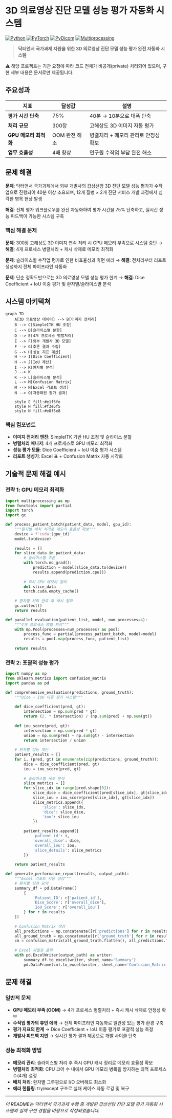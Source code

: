 # 3D 의료영상 진단 모델 성능 평가 자동화 시스템

[![Python](https://img.shields.io/badge/Python-3.8%2B-blue.svg)](https://python.org)
[![PyTorch](https://img.shields.io/badge/PyTorch-1.9%2B-red.svg)](https://pytorch.org)
[![PyDicom](https://img.shields.io/badge/PyDicom-Medical%20Imaging-green.svg)](https://PyDicom.org)
[![Multiprocessing](https://img.shields.io/badge/Multiprocessing-Parallel-orange.svg)](https://docs.python.org/3/library/multiprocessing.html)

> **닥터앤서 국가과제 지원을 위한 3D 의료영상 진단 모델 성능 평가 완전 자동화 시스템**

⚠️ 해당 프로젝트는 기관 요청에 따라 코드 전체가 비공개(private) 처리되어 있으며, 구현 세부 내용은 문서로만 제공됩니다.

## 주요성과

| 지표 | 달성값 | 설명 |
|------|--------|------|
| **평가 시간 단축** | 75% | 40분 → 10분으로 대폭 단축 |
| **처리 규모** | 300장 | 고해상도 3D 이미지 자동 평가 |
| **GPU 메모리 최적화** | OOM 완전 해소 | 병렬처리 + 메모리 관리로 안정성 확보 |
| **업무 효율성** | 4배 향상 | 연구원 수작업 부담 완전 해소 |

## 문제 해결

**문제**: 닥터앤서 국가과제에서 외부 개발사의 갑상선암 3D 진단 모델 성능 평가가 수작업으로 진행되어 40분 이상 소요되며, 12개 질병 × 2개 진단 서비스 개발 과정에서 심각한 병목 현상 발생

**해결**: 전체 평가 워크플로우를 완전 자동화하여 평가 시간을 75% 단축하고, 실시간 성능 피드백이 가능한 시스템 구축

### 핵심 해결 문제

**문제**: 300장 고해상도 3D 이미지 연속 처리 시 GPU 메모리 부족으로 시스템 중단 → **해결**: 4개 프로세스 병렬처리 + 캐시 삭제로 메모리 최적화

**문제**: 슬라이스별 수작업 평가로 인한 비효율성과 휴먼 에러 → **해결**: 전처리부터 리포트 생성까지 전체 파이프라인 자동화

**문제**: 단순 정확도만으로는 3D 의료영상 모델 성능 평가 한계 → **해결**: Dice Coefficient + IoU 이중 평가 및 환자별/슬라이스별 분석

## 시스템 아키텍쳐

```mermaid
graph TD
    A[3D 의료영상 데이터] --> B[이미지 전처리]
    B --> C[SimpleITK HU 조정]
    C --> D[슬라이스별 분할]
    D --> E[4개 프로세스 병렬처리]
    E --> F[외부 개발사 3D 모델]
    F --> G[추론 결과 수집]
    G --> H[성능 지표 계산]
    H --> I[Dice Coefficient]
    H --> J[IoU 계산]
    I --> K[환자별 분석]
    J --> K
    K --> L[슬라이스별 분석]
    L --> M[Confusion Matrix]
    M --> N[Excel 리포트 생성]
    N --> O[자동화된 평가 결과]
    
    style E fill:#e1f5fe
    style H fill:#f3e5f5
    style N fill:#e8f5e8
```

### 핵심 컴포넌트

- **이미지 전처리 엔진**: SimpleITK 기반 HU 조정 및 슬라이스 분할
- **병렬처리 매니저**: 4개 프로세스로 GPU 메모리 최적화
- **성능 평가 모듈**: Dice Coefficient + IoU 이중 평가 시스템
- **리포트 생성기**: Excel 표 + Confusion Matrix 자동 시각화

## 기술적 문제 해결 예시

### 전략 1: GPU 메모리 최적화

```python
import multiprocessing as mp
from functools import partial
import torch
import gc

def process_patient_batch(patient_data, model, gpu_id):
    """환자별 배치 처리로 메모리 효율성 확보"""
    device = f'cuda:{gpu_id}'
    model.to(device)
    
    results = []
    for slice_data in patient_data:
        # 슬라이스별 추론
        with torch.no_grad():
            prediction = model(slice_data.to(device))
            results.append(prediction.cpu())
        
        # 즉시 GPU 메모리 정리
        del slice_data
        torch.cuda.empty_cache()
    
    # 환자별 처리 완료 후 캐시 정리
    gc.collect()
    return results

def parallel_evaluation(patient_list, model, num_processes=4):
    """4개 프로세스 병렬 처리"""
    with mp.Pool(processes=num_processes) as pool:
        process_func = partial(process_patient_batch, model=model)
        results = pool.map(process_func, patient_list)
    
    return results
```

### 전략 2: 포괄적 성능 평가

```python
import numpy as np
from sklearn.metrics import confusion_matrix
import pandas as pd

def comprehensive_evaluation(predictions, ground_truth):
    """Dice + IoU 이중 평가 시스템"""
    
    def dice_coefficient(pred, gt):
        intersection = np.sum(pred * gt)
        return (2. * intersection) / (np.sum(pred) + np.sum(gt))
    
    def iou_score(pred, gt):
        intersection = np.sum(pred * gt)
        union = np.sum(pred) + np.sum(gt) - intersection
        return intersection / union
    
    # 환자별 성능 계산
    patient_results = []
    for i, (pred, gt) in enumerate(zip(predictions, ground_truth)):
        dice = dice_coefficient(pred, gt)
        iou = iou_score(pred, gt)
        
        # 슬라이스별 세부 분석
        slice_metrics = []
        for slice_idx in range(pred.shape[0]):
            slice_dice = dice_coefficient(pred[slice_idx], gt[slice_idx])
            slice_iou = iou_score(pred[slice_idx], gt[slice_idx])
            slice_metrics.append({
                'slice': slice_idx,
                'dice': slice_dice,
                'iou': slice_iou
            })
        
        patient_results.append({
            'patient_id': i,
            'overall_dice': dice,
            'overall_iou': iou,
            'slice_details': slice_metrics
        })
    
    return patient_results

def generate_performance_report(results, output_path):
    """Excel 리포트 자동 생성"""
    # 환자별 성과 요약
    summary_df = pd.DataFrame([
        {
            'Patient_ID': r['patient_id'],
            'Dice_Score': r['overall_dice'],
            'IoU_Score': r['overall_iou']
        } for r in results
    ])
    
    # Confusion Matrix 생성
    all_predictions = np.concatenate([r['predictions'] for r in results])
    all_ground_truth = np.concatenate([r['ground_truth'] for r in results])
    cm = confusion_matrix(all_ground_truth.flatten(), all_predictions.flatten())
    
    # Excel 파일로 출력
    with pd.ExcelWriter(output_path) as writer:
        summary_df.to_excel(writer, sheet_name='Summary')
        pd.DataFrame(cm).to_excel(writer, sheet_name='Confusion_Matrix')
```

## 문제 해결

### 일반적 문제

- **GPU 메모리 부족 (OOM)** → 4개 프로세스 병렬처리 + 즉시 캐시 삭제로 안정성 확보  
- **수작업 평가의 휴먼 에러** → 전체 파이프라인 자동화로 일관성 있는 평가 환경 구축  
- **평가 지표의 한계** → Dice Coefficient + IoU 이중 평가로 포괄적 성능 측정  
- **개발사 피드백 지연** → 실시간 평가 결과 제공으로 개발 사이클 단축   

### 성능 최적화 방법

- **메모리 관리**: 슬라이스별 처리 후 즉시 GPU 캐시 정리로 메모리 효율성 확보
- **병렬처리 최적화**: CPU 코어 수 내에서 GPU 메모리 병목을 방지하는 최적 프로세스 수(4개) 설정
- **배치 처리**: 환자별 그루핑으로 I/O 오버헤드 최소화
- **에러 핸들링**: try/except 구조로 실패 케이스 자동 로깅 및 복구

---

*이 README는 닥터앤서 국가과제 수행 중 개발된 갑상선암 진단 모델 평가 자동화 시스템의 실제 구현 경험을 바탕으로 작성되었습니다.*
